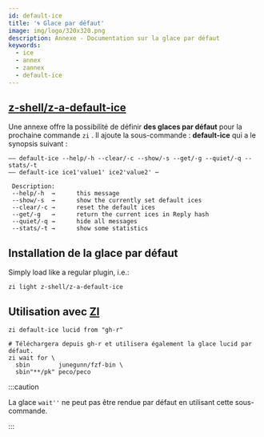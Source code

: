 ```yaml
---
id: default-ice
title: '🌀 Glace par défaut'
image: img/logo/320x320.png
description: Annexe - Documentation sur la glace par défaut
keywords:
  - ice
  - annex
  - zannex
  - default-ice
---
```


<!-- @format -->

## <i class="fa-brands fa-github"></i> [z-shell/z-a-default-ice][]

Une annexe offre la possibilité de définir **des glaces par défaut** pour la prochaine commande `zi` . Il ajoute la sous-commande : **default-ice** qui a le synopsis suivant :

```shell showLineNumbers
—— default-ice --help/-h --clear/-c --show/-s --get/-g --quiet/-q --stats/-t
—— default-ice ice1'value1' ice2'value2' ⋯

 Description:
 --help/-h  →      this message
 --show/-s  →      show the currently set default ices
 --clear/-c →      reset the default ices
 --get/-g   →      return the current ices in Reply hash
 --quiet/-q →      hide all messages
 --stats/-t →      show some statistics
```

## Installation de la glace par défaut

Simply load like a regular plugin, i.e.:

```shell
zi light z-shell/z-a-default-ice
```

## Utilisation avec [ZI][z-shell/zi]

```shell showLineNumbers
zi default-ice lucid from "gh-r"

# Téléchargera depuis gh-r et utilisera également la glace lucid par défaut.
zi wait for \
  sbin        junegunn/fzf-bin \
  sbin"**/pk" peco/peco
```

:::caution

La glace `wait''` ne peut pas être rendue par défaut en utilisant cette sous-commande.

:::

[z-shell/z-a-default-ice]: https://github.com/z-shell/z-a-default-ice
[z-shell/zi]: https://github.com/z-shell/zi
